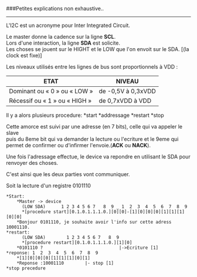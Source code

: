 ###Petites explications non exhaustive..
<hr/>

L'I2C est un acronyme pour Inter Integrated Circuit.

Le master donne la cadence sur la ligne **SCL**.
<br/>Lors d'une interaction, la ligne **SDA** est solicite.
<br/>Les choses se jouent sur le HIGHT et le LOW que l'on envoit sur le SDA. [(la clock est fixe)]

Les niveaux utilisés entre les lignes de bus sont proportionnels à VDD :

| ETAT | NIVEAU|
| ----  | -----|
| Dominant ou « 0 » ou « LOW »  | de -0,5V à 0,3xVDD |
| Récessif ou « 1 » ou « HIGH » | de 0,7xVDD à VDD   | 

Il y a alors plusieurs procedure:
	*start
	*addressage
	*restart
	*stop


Cette amorce est suivi par une adresse (en 7 bits), celle qui va appeler le slave
<br/>puis du 8eme bit qui va demander la lecture ou l'ecriture et le 9eme qui permet de confirmer ou d'infirmer l'envoie.(**ACK** ou **NACK**).

Une fois l'adressage effectue, le device va repondre en utilisant le SDA pour renvoyer des choses.

C'est ainsi que les deux parties vont communiquer.

Soit la lecture d'un registre 0101110

	*Start:
		*Master -> device
		  (LOW SDA)	     1 2 3 4 5 6 7   8  9 _ 1  2  3  4  5  6  7  8  9 		
		  *[procedure start][0.1.0.1.1.1.0.][0][0]-[1][0][0][0][1][1][1][0][0]
		*Bonjour 0101110, je souhaite avoir l'info sur cette adress 10001110.
	*restart:
		  (LOW SDA)	       1 2 3 4 5 6 7   8  9
		  *[procedure restart][0.1.0.1.1.1.0.][1][0]
		*0101110 ?                             |->Ecriture [1]
	*reponse: 1  2  3  4  5  6  7  8  9 		
		*[1][0][0][0][1][1][1][0][1]
		*Reponse :10001110        |- stop [1]
	*stop precedure

	


